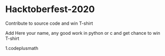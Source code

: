 # Hacktoberfest-2020
Contribute to source code and win T-shirt

Add Here your name, any good work in python or c and get chance to win T-shirt

1.codeplusmath 
